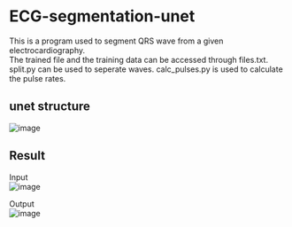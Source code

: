 # ECG-segmentation-unet
This is a program used to segment QRS wave from a given electrocardiography.  
The trained file and the training data can be accessed through files.txt.
split.py can be used to seperate waves.
calc_pulses.py is used to calculate the pulse rates.
## unet structure
![image](https://user-images.githubusercontent.com/39853288/149484978-d9d7199b-7b8b-4b77-bc28-bc6fbf75b5fd.png)
## Result 
Input  
![image](https://user-images.githubusercontent.com/39853288/150099359-78daf930-7b5a-48fe-bf31-2fbf7a7174cb.png)

Output   
![image](https://user-images.githubusercontent.com/39853288/150097619-3ee014bd-998f-4fe3-8145-594581ab5c99.png)
